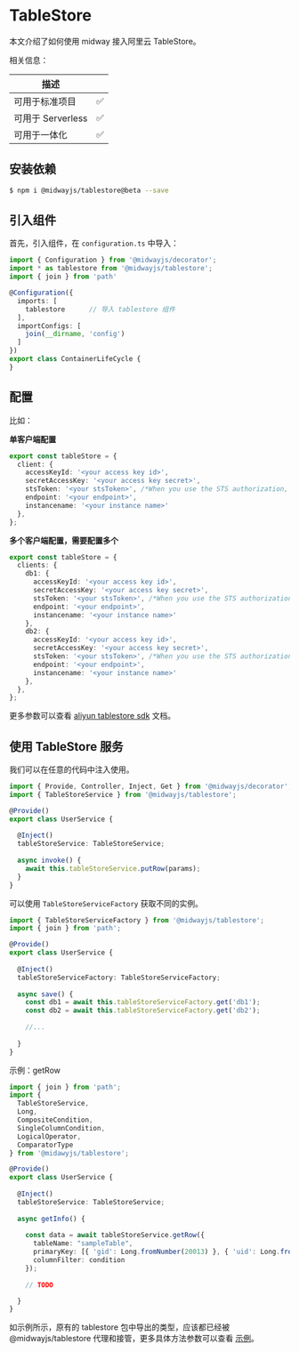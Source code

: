 # TableStore

本文介绍了如何使用 midway 接入阿里云 TableStore。

相关信息：

| 描述              |      |
| ----------------- | ---- |
| 可用于标准项目    | ✅    |
| 可用于 Serverless | ✅    |
| 可用于一体化      | ✅    |



## 安装依赖

```bash
$ npm i @midwayjs/tablestore@beta --save
```

## 引入组件


首先，引入组件，在 `configuration.ts` 中导入：
```typescript
import { Configuration } from '@midwayjs/decorator';
import * as tablestore from '@midwayjs/tablestore';	
import { join } from 'path'

@Configuration({
  imports: [
    tablestore		// 导入 tablestore 组件
  ],
  importConfigs: [
    join(__dirname, 'config')
  ]
})
export class ContainerLifeCycle {
}
```


## 配置


比如：

**单客户端配置**
```typescript
export const tableStore = {
  client: {
    accessKeyId: '<your access key id>',
    secretAccessKey: '<your access key secret>',
    stsToken: '<your stsToken>', /*When you use the STS authorization, you need to fill in. ref:https://help.aliyun.com/document_detail/27364.html*/
    endpoint: '<your endpoint>',
    instancename: '<your instance name>'
  },
};
```


**多个客户端配置，需要配置多个**

```typescript
export const tableStore = {
  clients: {
    db1: {
      accessKeyId: '<your access key id>',
      secretAccessKey: '<your access key secret>',
      stsToken: '<your stsToken>', /*When you use the STS authorization, you need to fill in. ref:https://help.aliyun.com/document_detail/27364.html*/
      endpoint: '<your endpoint>',
      instancename: '<your instance name>'
    },
    db2: {
      accessKeyId: '<your access key id>',
      secretAccessKey: '<your access key secret>',
      stsToken: '<your stsToken>', /*When you use the STS authorization, you need to fill in. ref:https://help.aliyun.com/document_detail/27364.html*/
      endpoint: '<your endpoint>',
      instancename: '<your instance name>'
    },
  },
};
```
更多参数可以查看 [aliyun tablestore sdk](https://github.com/aliyun/aliyun-tablestore-nodejs-sdk) 文档。


## 使用 TableStore 服务


我们可以在任意的代码中注入使用。
```typescript
import { Provide, Controller, Inject, Get } from '@midwayjs/decorator';
import { TableStoreService } from '@midwayjs/tablestore';

@Provide()
export class UserService {
  
  @Inject()
  tableStoreService: TableStoreService;
  
  async invoke() {
    await this.tableStoreService.putRow(params);
  }
}
```


可以使用 `TableStoreServiceFactory` 获取不同的实例。
```typescript
import { TableStoreServiceFactory } from '@midwayjs/tablestore';
import { join } from 'path';

@Provide()
export class UserService {
  
  @Inject()
  tableStoreServiceFactory: TableStoreServiceFactory;
  
  async save() {
    const db1 = await this.tableStoreServiceFactory.get('db1');
    const db2 = await this.tableStoreServiceFactory.get('db2');
    
    //...
   
  }
}
```


示例：getRow
```typescript
import { join } from 'path';
import { 
  TableStoreService, 
  Long, 
  CompositeCondition, 
  SingleColumnCondition, 
  LogicalOperator, 
  ComparatorType 
} from '@midawyjs/tablestore';

@Provide()
export class UserService {
  
  @Inject()
  tableStoreService: TableStoreService;
  
  async getInfo() {
    
    const data = await tableStoreService.getRow({
      tableName: "sampleTable",
      primaryKey: [{ 'gid': Long.fromNumber(20013) }, { 'uid': Long.fromNumber(20013) }],
      columnFilter: condition
    });
    
    // TODO

  }
}
```
如示例所示，原有的 tablestore 包中导出的类型，应该都已经被 @midwayjs/tablestore 代理和接管，更多具体方法参数可以查看 [示例](https://github.com/midwayjs/midway/tree/2.x/packages/tablestore/test/sample)。
